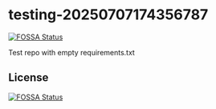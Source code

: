 # testing-20250707174356787
[![FOSSA Status](https://app.fossa.com/api/projects/git%2Bgithub.com%2Fkirogum%2Ftesting-20250707174356787.svg?type=shield)](https://app.fossa.com/projects/git%2Bgithub.com%2Fkirogum%2Ftesting-20250707174356787?ref=badge_shield)

Test repo with empty requirements.txt


## License
[![FOSSA Status](https://app.fossa.com/api/projects/git%2Bgithub.com%2Fkirogum%2Ftesting-20250707174356787.svg?type=large)](https://app.fossa.com/projects/git%2Bgithub.com%2Fkirogum%2Ftesting-20250707174356787?ref=badge_large)